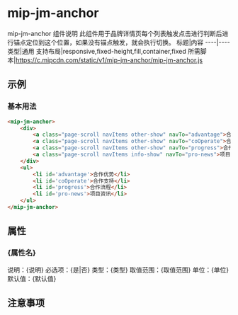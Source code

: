 # mip-jm-anchor

mip-jm-anchor 组件说明
此组件用于品牌详情页每个列表触发点击进行判断后进行锚点定位到这个位置，如果没有锚点触发，就会执行切换。
标题|内容
----|----
类型|通用
支持布局|responsive,fixed-height,fill,container,fixed
所需脚本|https://c.mipcdn.com/static/v1/mip-jm-anchor/mip-jm-anchor.js

## 示例

### 基本用法
```html
<mip-jm-anchor>
	<div>
		<a class="page-scroll navItems other-show" navTo="advantage">合作优势</a>
		<a class="page-scroll navItems other-show" navTo="coOperate">合作支持</a>
		<a class="page-scroll navItems other-show" navTo="progress">合作流程</a>
		<a class="page-scroll navItems info-show" navTo="pro-news">项目资讯</a>
	</div>
	<ul>
		<li id='advantage'>合作优势</li>
		<li id='coOperate'>合作支持</li>
		<li id='progress'>合作流程</li>
		<li id='pro-news'>项目资讯</li>
	</ul>
</mip-jm-anchor>
```

## 属性

### {属性名}

说明：{说明}
必选项：{是|否}
类型：{类型}
取值范围：{取值范围}
单位：{单位}
默认值：{默认值}

## 注意事项

